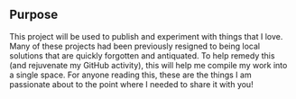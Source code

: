 <h2> Purpose </h2>
<p> This project will be used to publish and experiment with things that I love. 
  Many of these projects had been previously resigned to being local solutions that are quickly forgotten and antiquated.
  To help remedy this (and rejuvenate my GitHub activity), this will help me compile my work into a single space.
  For anyone reading this, these are the things I am passionate about to the point where I needed to share it with you! </p>

